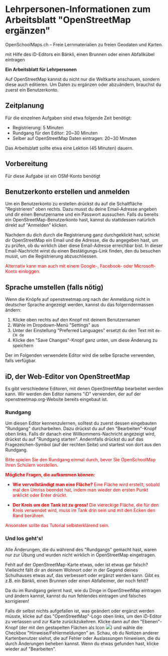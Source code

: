 Lehrpersonen-Informationen zum Arbeitsblatt "OpenStreetMap ergänzen"
===
OpenSchoolMaps.ch &ndash; Freie Lernmaterialien zu freien Geodaten und Karten.

mit Hilfe des iD-Editors ein Bänkli, einen Brunnen oder einen Abfallkübel eintragen

**Ein Arbeitsblatt für Lehrpersonen**


Auf OpenStreetMap kannst du nicht nur die Weltkarte anschauen, sondern diese auch editieren. Um Daten zu ergänzen oder abzuändern, brauchst du zuerst ein Benutzerkonto.

## Zeitplanung

Für die einzelnen Aufgaben sind etwa folgende Zeit benötigt:

* Registrierung: 5 Minuten
* Rundgang für den Editor: 20~30 Minuten
* Selber auf OpenStreetMap Daten eintragen: 20~30 Minuten

Das Arbeitsblatt sollte etwa eine Lektion (45 Minuten) dauern.

## Vorbereitung

Für diese Aufgabe ist ein OSM-Konto benötigt

## Benutzerkonto erstellen und anmelden
  
Um ein Benutzerkonto zu erstellen drückst du auf die Schaltfläche "Registrieren" oben rechts. Dazu musst du deine Email-Adresse angeben und dir einen Benutzername und ein Passwort aussuchen. Falls du bereits ein OpenStreetMap-Benutzerkonto hast, kannst du stattdessen natürlich direkt auf "Anmelden" klicken.

Nachdem du dich durch die Registrierung ganz durchgeklickt hast, schickt dir OpenStreetMap ein Email und die Adresse, die du angegeben hast, um zu prüfen, ob du wirklich über diese Email-Adresse erreichbar bist. In dieser Email-Nachricht wirst du einen Bestätigungs-Link finden, den du besuchen musst, um die Registrierung abzuschliessen.

<span style="color: red">Alternativ kann man auch mit einem Google-, Facebook- oder Microsoft-Konto einloggen.</span>

## Sprache umstellen (falls nötig)

Wenn die Knöpfe auf openstreetmap.org nach der Anmeldung nicht in deutscher Sprache angezeigt werden, kannst du das folgerndermassen ändern:

1. Klicke oben rechts auf den Knopf mit deinem Benutzernamen
2. Wähle im Dropdown-Menü "Settings" aus
3. Unter der Einstellung "Preferred Languages" ersetzt du den Text mit `de-CH de`
4. Klicke den "Save Changes"-Knopf ganz unten, um diese Änderung zu speichern

Der im Folgenden verwendete Editor wird die selbe Sprache verwenden, falls verfügbar.

## iD, der Web-Editor von OpenStreetMap

Es gibt verschiedene Editoren, mit denen OpenStreetMap bearbeitet werden kann. Wir werden den Editor namens "iD" verwenden, der auf der openstreetmap.org-Website bereits eingebaut ist.

### Rundgang

Um diesen Editor kennenzulernen, solltest du zuerst dessen eingebauten "Rundgang" durcharbeiten. Dazu drückst du auf den "Bearbeiten"-Knopf oben links. Falls dir danach eine Willkommens-Nachricht angezeigt wird, drückst du auf "Rundgang starten". Andernfalls drückst du auf das Fragezeichen-Symbol (auf der rechten Seite) und startest von dort aus den Rundgang.

<span style="color: red">Bitte spielen Sie den Rundgang einmal durch, bevor Sie OpenSchoolMap Ihren Schülern vorstellen.</span>

<span style="color: red">**Mögliche Fragen, die aufkommen können:**

- <span style="color: red">**Wie vervollständigt man eine Fläche?**
Eine Fläche wird erstellt, sobald mal den Umriss beendet hat, indem man wieder den ersten Punkt anklickt oder Enter drückt.

- <span style="color: red">**Der Kreis um den Tank ist zu gross!**
Die viereckige Fläche, die für den Kreis verwendet wird, muss im Tank drin sein und mit den Ecken den Rand berühren.

<span style="color: red">Ansonsten sollte das Tutorial selbsterklärend sein.

### Und los geht's!

Alle Änderungen, die du während des "Rundgangs" gemacht hast, waren nur zur Übung und wurden nicht wirklich in OpenStreetMap eingetragen.

Fehlt auf der OpenStreetMap-Karte etwas, oder ist etwas gar falsch? Vielleicht fällt dir an deinem Wohnort oder in der Gegend deines Schulhauses etwas auf, das verbessert oder ergänzt werden kann. Gibt es z.B. ein Bänkli, einen Brunnen oder einen Abfalleimer, der noch fehlt?

Da du im Rundgang gelernt hast, wie du Dinge in OpenStreetMap eintragen und ändern kannst, kannst du nun fehlendes eintragen und falsches korrigieren!

Falls dir selbst nichts aufgefallen ist, was geändert oder ergänzt werden müsste, klicke auf das "OpenStreetMap"-Logo oben links, um den iD-Editor zu verlassen und zur Karte zurückzukehren. Klicke dann auf den "Ebenen"-Knopf (der mit den gestapelten Flächen als Icon ![](https://md.coredump.ch/uploads/upload_7a5a8e900ef8d0c8f85ecf3d47db115e.PNG)) und wähle die Checkbox "Hinweise/Fehlermeldungen" an. Schau, ob du Notizen anderer Kartenbenutzer siehst, die auf Fehler oder Auslassungen hinweisen, die du durch Änderungen beheben kannst. Wenn du etwas gefunden hast, klicke wieder auf "Bearbeiten".

